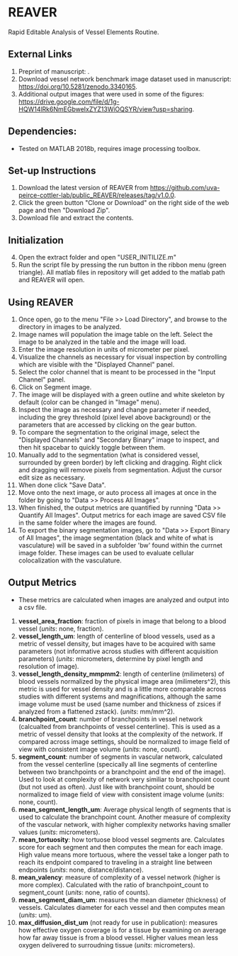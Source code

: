 # REAVER
Rapid Editable Analysis of Vessel Elements Routine.

## External Links
1. Preprint of manuscript: .
2. Download vessel network benchmark image dataset used in manuscript: https://doi.org/10.5281/zenodo.3340165.
3. Additional output images that were used in some of the figures: https://drive.google.com/file/d/1g-HQW14lRk6NmEGbweIxZYZ13WiOQSYR/view?usp=sharing.

## Dependencies:
* Tested on MATLAB 2018b, requires image processing toolbox.

## Set-up Instructions
1. Download the latest version of REAVER from https://github.com/uva-peirce-cottler-lab/public_REAVER/releases/tag/v1.0.0.
2. Click the green button "Clone or Download" on the right side of the web page and then "Download Zip".
3. Download file and extract the contents.

## Initialization
4. Open the extract folder and open "USER_INITILIZE.m"
5. Run the script file by pressing the run button in the ribbon menu (green triangle). All matlab files in repository will get added to the matlab path and REAVER will open.

## Using REAVER
1. Once open, go to the menu "File >> Load Directory", and browse to the directory in images to be analyzed.
2. Image names will population the image table on the left. Select the image to be analyzed in the table and the image will load.
3. Enter the image resolution in units of micrometer per pixel.
3. Visualize the channels as necessary for visual inspection by controlling which are visible with the "Displayed Channel" panel.
5. Select the color channel that is meant to be processed in the "Input Channel" panel.
6. Click on Segment image.
7. The image will be displayed with a green outline and white skeleton by default (color can be changed in "Image" menu).
8. Inspect the image as necessary and change parameter if needed, including the grey threshold (pixel level above background) or the parameters that are accessed by clicking on the gear button.
9. To compare the segmentation to the original image, select the "Displayed Channels" and "Secondary Binary" image to inspect, and then hit spacebar to quickly toggle between them.
10. Manually add to the segmentation (what is considered vessel, surrounded by green border) by left clicking and dragging. Right click and dragging will remove pixels from segmentation. Adjust the cursor edit size as necessary.
11. When done click "Save Data".
12. Move onto the next image, or auto process all images at once in the folder by going to "Data >> Process All Images".
13. When finished, the output metrics are quantified by running "Data >> Quantify All Images". Output metrics for each image are saved CSV file in the same folder where the images are found.
14. To export the binary segmentation images, go to "Data >> Export Binary of All Images", the image segmentation (black and white of what is vasculature) will be saved in a subfolder 'bw' found within the currnet image folder. These images can be used to evaluate cellular colocalization with the vasculature.


## Output Metrics
* These metrics are calculated when images are analyzed and output into a csv file.
1. **vessel_area_fraction**: fraction of pixels in image that belong to a blood vessel (*units*: none, fraction).
2. **vessel_length_um**:  length of centerline of blood vessels, used as a metric of vessel density, but images have to be acquired with same parameters (not informative across studies with different acquisition parameters) (*units*: micrometers, determine by pixel length and resolution of image).
3. **vessel_length_density_mmpmm2**: length of centerline (milimeters) of blood vessels normalized by the physical image area (milimeters^2), this metric is used for vessel density and is a little more comparable across studies with different systems and magnifications, although the same image volume must be used (same number and thickness of zsices if analyzed from a flattened zstack). (*units*: mm/mm^2).
4. **branchpoint_count**: number of branchpoints in vessel network (calcualted from branchpoints of vessel centerline). This is used as a metric of vessel density that looks at the complexity of the network. If compared across image settings, should be normalized to image field of view with consistent image volume (*units*: none, count).
5. **segment_count**: number of segments in vascular network, calculated from the vessel centerline (specically all line segments of centerline between two branchpoints or a branchpoint and the end of the image). Used to look at complexity of network very similiar to branchpoint count (but not used as often). Just like with branchpoint count, should be normalized to image field of view with consistent image volume (*units*: none, count).
6. **mean_segment_length_um**: Average physical length of segments that is used to calculate the branchpoint count. Another measure of complexity of the vascular network, with higher complexity networks having smaller values (*units*: micrometers).
7. **mean_tortuosity**: how tortuose blood vessel segments are. Calculates score for each segment and then computes the mean for each image. High value means more tortuous, where the vessel take a longer path to reach its endpoint compared to traveling in a straight line between endpoints (*units*: none, distance/distance).
8. **mean_valency**: measure of complexity of a vessel network (higher is more complex). Calculated with the ratio of branchpoint_count to segment_count (*units*: none, ratio of counts).
9. **mean_segment_diam_um**: measures the mean diameter (thickness) of vessels. Calculates diameter for each vessel and then computes mean (*units*: um).
10. **max_diffusion_dist_um** (not ready for use in publication): measures how effective oxygen coverage is for a tissue by examining on average how far away tissue is from a blood vessel. Higher values mean less oxygen delivered to surroudning tissue (*units*: micrometers).
